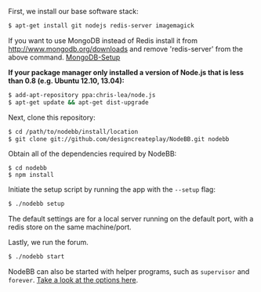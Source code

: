 First, we install our base software stack:

``` bash
$ apt-get install git nodejs redis-server imagemagick
```

If you want to use MongoDB instead of Redis install it from http://www.mongodb.org/downloads and remove 'redis-server' from the above command. [MongoDB-Setup](https://github.com/designcreateplay/NodeBB/wiki/Installing-NodeBB-With-MongoDB)

**If your package manager only installed a version of Node.js that is less than 0.8 (e.g. Ubuntu 12.10, 13.04):**

``` bash
$ add-apt-repository ppa:chris-lea/node.js
$ apt-get update && apt-get dist-upgrade
```

Next, clone this repository:

``` bash
$ cd /path/to/nodebb/install/location
$ git clone git://github.com/designcreateplay/NodeBB.git nodebb
```

Obtain all of the dependencies required by NodeBB:

```
$ cd nodebb
$ npm install
```

Initiate the setup script by running the app with the `--setup` flag:

``` bash
$ ./nodebb setup
```

The default settings are for a local server running on the default port, with a redis store on the same machine/port. 

Lastly, we run the forum.

``` bash
$ ./nodebb start
```

NodeBB can also be started with helper programs, such as `supervisor` and `forever`. [Take a look at the options here](https://github.com/designcreateplay/NodeBB/wiki/How-to-run-NodeBB).